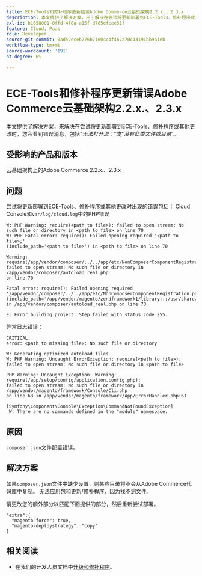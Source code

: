 ```yaml
---
title: ECE-Tools和修补程序更新错误Adobe Commerce云基础架构2.2.x.、2.3.x
description: 本文提供了解决方案，用于解决在尝试将更新部署到ECE-Tools、修补程序或其他更改时，您会看到错误消息，包括“*无法打开流：*”或“*没有此类文件或目录*”。
exl-id: b1658001-0ffd-4f8a-a15f-d785efcee51f
feature: Cloud, Paas
role: Developer
source-git-commit: 0ad52eceb776b71604c4f467a70c13191bb9a1eb
workflow-type: tm+mt
source-wordcount: '191'
ht-degree: 0%

---
```


# ECE-Tools和修补程序更新错误Adobe Commerce云基础架构2.2.x.、2.3.x

本文提供了解决方案，来解决在尝试将更新部署到ECE-Tools、修补程序或其他更改时，您会看到错误消息，包括“*无法打开流：*”或“*没有此类文件或目录*”。

## 受影响的产品和版本

云基础架构上的Adobe Commerce 2.2.x.、2.3.x

## 问题

尝试将更新部署到ECE-Tools、修补程序或其他更改时出现的错误包括： Cloud Console和`var/log/cloud.log`中的PHP错误

```
W: PHP Warning: require(<path to file>): failed to open stream: No such file or directory in <path to file> on line 70
W: PHP Fatal error: require(): Failed opening required '<path to file>;'
(include_path='<path to file>') in <path to file> on line 70

Warning: require(/app/vendor/composer/../../app/etc/NonComposerComponentRegistration.php):
failed to open stream: No such file or directory in /app/vendor/composer/autoload_real.php
on line 70

Fatal error: require(): Failed opening required '/app/vendor/composer/../../app/etc/NonComposerComponentRegistration.php'
(include_path='/app/vendor/magento/zendframework1/library:.:/usr/share/php')
in /app/vendor/composer/autoload_real.php on line 70

E: Error building project: Step failed with status code 255.
```

异常日志错误：

```
CRITICAL:
error: <path to missing file>: No such file or directory
```

```
W: Generating optimized autoload files
W: PHP Warning: Uncaught ErrorException: require(<path to file>):
failed to open stream: No such file or directory in <path to file>
```

```
PHP Warning: Uncaught Exception: Warning: require(/app/setup/config/application.config.php):
failed to open stream: No such file or directory in /app/vendor/magento/framework/Console/Cli.php
on line 63 in /app/vendor/magento/framework/App/ErrorHandler.php:61
```

```
[Symfony\Component\Console\Exception\CommandNotFoundException]
 W: There are no commands defined in the "module" namespace.
```

## 原因

`composer.json`文件配置错误。

## 解决方案

如果`composer.json`文件中缺少设置，则某些目录将不会从Adobe Commerce代码库中复制。 无法应用包和更新/修补程序，因为找不到文件。

请更改您的额外部分以匹配下面提供的部分，然后重新尝试部署。

```
"extra":{
  "magento-force": true,
  "magento-deploystrategy": "copy"
}
```

## 相关阅读

* 在我们的开发人员文档中[升级和修补程序](https://devdocs.magento.com/guides/v2.3/cloud/project/project-upgrade-parent.html?itm_source=devdocs&amp;itm_medium=search_page&amp;itm_campaign=federated_search&amp;itm_term=update%20ece%20tools)。
